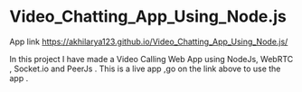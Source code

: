# Video_Chatting_App_Using_Node.js

App link  https://akhilarya123.github.io/Video_Chatting_App_Using_Node.js/

In this project I have made a Video Calling Web App using NodeJs, WebRTC , Socket.io and PeerJs . 
This is a live app ,go on the link above to use the app .
